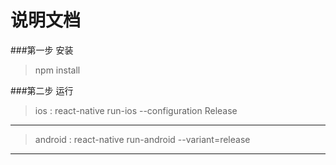 说明文档
=============

###第一步 安装
> npm install

###第二步 运行
> ios : react-native run-ios --configuration Release
---------------------------
> android : react-native run-android --variant=release
-------------------------
